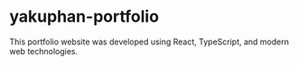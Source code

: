# yakuphan-portfolio
This portfolio website was developed using React, TypeScript, and modern web technologies.
